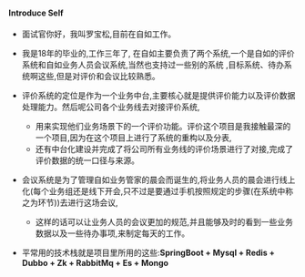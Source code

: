 #### Introduce Self

- 面试官你好，我叫罗宝松,目前在自如工作。
- 我是18年的毕业的,工作三年了, 在自如主要负责了两个系统,一个是自如的评价系统和自如业务人员会议系统,当然也支持过一些别的系统 ,目标系统、待办系统啊这些,但是对评价和会议比较熟悉。

- 评价系统的定位是作为一个业务中台,主要核心就是提供评价能力以及评价数据处理能力。然后呢公司各个业务线去对接评价系统,
  - 用来实现他们业务场景下的一个评价功能。评价这个项目是我接触最深的一个项目,因为在这个项目上进行了系统的重构以及分表,
  - 还有中台化建设并完成了将公司所有业务线的评价场景进行了对接,完成了评价数据的统一口径与来源。

- 会议系统是为了管理自如业务管家的晨会而诞生的,将业务人员的晨会进行线上化(每个业务组还是线下开会,只不过是要通过手机按照规定的步骤(在系统中称之为环节))去进行这场会议,
  - 这样的话可以让业务人员的会议更加的规范,并且能够及时的看到一些业务数据以及一些待办事项,来制定每天的工作。

- 平常用的技术栈就是项目里所用的这些:**SpringBoot + Mysql + Redis + Dubbo + Zk + RabbitMq + Es + Mongo**
